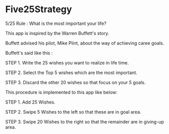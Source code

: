 # Five25Strategy

5/25 Rule : What is the most important your life?

This app is inspired by the Warren Buffett's story.

Buffett advised his pilot, Mike Plint, about the way of achieving caree goals.

Buffett's said like this :

STEP 1. Write the 25 wishes you want to realize in life time.

STEP 2. Select the Top 5 wishes which are the most important.

STEP 3. Discard the other 20 wishes so that focus on your 5 goals.

This procedure is implemented to this app like below:

STEP 1. Add 25 Wishes. 

STEP 2. Swipe 5 Wishes to the left so that these are in goal area.

STEP 3. Swipe 20 Wishes to the right so that the remainder are in giving-up area.
